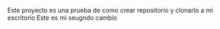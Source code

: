 Este proyecto es una prueba de como crear repositorio y clonarlo a mi escritorio
Este es mi seugndo cambio